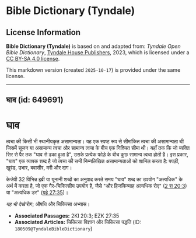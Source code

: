# Bible Dictionary (Tyndale)

## License Information

**Bible Dictionary (Tyndale)** is based on and adapted from: _Tyndale Open Bible Dictionary_, [Tyndale House Publishers](https://tyndaleopenresources.com/), 2023, which is licensed under a [CC BY-SA 4.0 license](https://creativecommons.org/licenses/by-sa/4.0/legalcode.en).

This markdown version (created `2025-10-17`) is provided under the same license.



--------------------------------

## घाव (id: 649691)

घाव
===

त्वचा की किसी भी स्थानीयकृत असामान्यता। यह एक स्पष्ट रूप से सीमांकित त्वचा की असामान्यता थी जिसमें सूजन या असामान्य त्वचा और सामान्य त्वचा के बीच एक निश्चित सीमा थी। यहाँ तक कि जो व्यक्ति सिर से पैर तक "घाव से ढका हुआ है", उसके प्रत्येक फोड़े के बीच कुछ सामान्य त्वचा होती है। इस प्रकार, "घाव" एक व्यापक शब्द है जो त्वचा की सभी निम्नलिखित असामान्यताओं को शामिल करता है: पपड़ी, खुरंड, उभार, बवासीर, मरी और दाग।

केजेवी 32 विभिन्न इब्री या यूनानी शब्दों का अनुवाद करते समय "घाव" शब्द का उपयोग "अत्यधिक" के अर्थ में करता है, जो एक गैर\-चिकित्सीय उपयोग है, जैसे "और हिजकिय्याह अत्यधिक रोए" ([2 रा 20:3](https://ref.ly/2Kgs20:3)) या "अत्यधिक डर" ([यहे 27:35](https://ref.ly/Ezek27:35))।

*यह भी देखें* रोग; औषधि और चिकित्सा अभ्यास।

* **Associated Passages:** 2KI 20:3; EZK 27:35
* **Associated Articles:** चिकित्सा विज्ञान और चिकित्सा पद्धति (ID: `180509@TyndaleBibleDictionary`)

